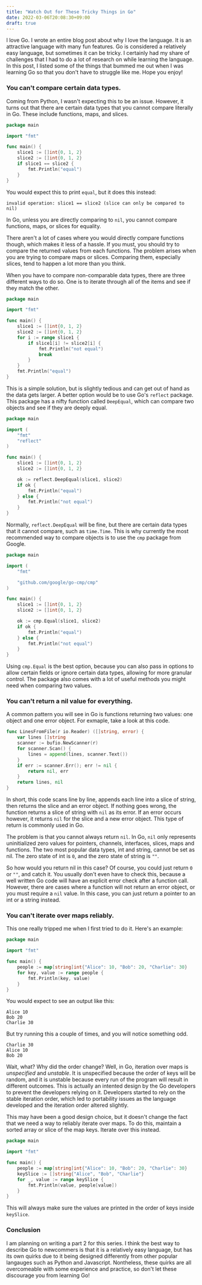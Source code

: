 ```yaml
---
title: "Watch Out for These Tricky Things in Go"
date: 2022-03-06T20:08:30+09:00
draft: true
---
```


I love Go. I wrote an entire blog post about why I love the language. It is an attractive language with many fun features. Go is considered a relatively easy language, but sometimes it can be tricky. I certainly had my share of challenges that I had to do a lot of research on while learning the language. In this post, I listed some of the things that bummed me out when I was learning Go so that you don't have to struggle like me. Hope you enjoy!

### You can't compare certain data types.

Coming from Python, I wasn't expecting this to be an issue. However, it turns out that there are certain data types that you cannot compare literally in Go. These include functions, maps, and slices. 

```go
package main

import "fmt"

func main() {
	slice1 := []int{0, 1, 2}
	slice2 := []int{0, 1, 2}
	if slice1 == slice2 {
		fmt.Println("equal")
	}
}
```

You would expect this to print `equal`, but it does this instead:

```
invalid operation: slice1 == slice2 (slice can only be compared to nil)
```

In Go, unless you are directly comparing to `nil`, you cannot compare functions, maps, or slices for equality.

There aren't a lot of cases where you would directly compare functions though, which makes it less of a hassle. If you must, you should try to compare the returned values from each functions. The problem arises when you are trying to compare maps or slices. Comparing them, especially slices, tend to happen a lot more than you think.

When you have to compare non-comparable data types, there are three different ways to do so. One is to iterate through all of the items and see if they match the other. 

```go
package main

import "fmt"

func main() {
	slice1 := []int{0, 1, 2}
	slice2 := []int{0, 1, 2}
	for i := range slice1 {
		if slice1[i] != slice2[i] {
			fmt.Println("not equal")
			break
		}
	}
	fmt.Println("equal")
}
```

This is a simple solution, but is slightly tedious and can get out of hand as the data gets larger. A better option would be to use Go's `reflect` package. This package has a nifty function called `DeepEqual`, which can compare two objects and see if they are deeply equal. 

```go
package main

import (
	"fmt"
	"reflect"
)

func main() {
	slice1 := []int{0, 1, 2}
	slice2 := []int{0, 1, 2}

	ok := reflect.DeepEqual(slice1, slice2)
	if ok {
		fmt.Println("equal")
	} else {
		fmt.Println("not equal")
	}
}
```

Normally, `reflect.DeepEqual` will be fine, but there are certain data types that it cannot compare, such as `time.Time`. This is why currently the most recommended way to compare objects is to use the `cmp` package from Google.

```go
package main

import (
	"fmt"

	"github.com/google/go-cmp/cmp"
)

func main() {
	slice1 := []int{0, 1, 2}
	slice2 := []int{0, 1, 2}

	ok := cmp.Equal(slice1, slice2)
	if ok {
		fmt.Println("equal")
	} else {
		fmt.Println("not equal")
	}
}
```

Using `cmp.Equal` is the best option, because you can also pass in options to allow certain fields or ignore certain data types, allowing for more granular control. The package also comes with a lot of useful methods you might need when comparing two values.

### You can't return a nil value for everything.

A common pattern you will see in Go is functions returning two values: one object and one error object. For exmaple, take a look at this code.

```go
func LinesFromFile(r io.Reader) ([]string, error) {
	var lines []string
	scanner := bufio.NewScanner(r)
	for scanner.Scan() {
		lines = append(lines, scanner.Text())
	}
	if err := scanner.Err(); err != nil {
		return nil, err
	}
	return lines, nil
}
```

In short, this code scans line by line, appends each line into a slice of string, then returns the slice and an error object. If nothing goes wrong, the function returns a slice of string with `nil` as its error. If an error occurs however, it returns `nil` for the slice and a new error object. This type of return is commonly used in Go.

The problem is that you cannot always return `nil`. In Go, `nil` only represents uninitialized zero values for pointers, channels, interfaces, slices, maps and functions. The two most popular data types, int and string, cannot be set as nil. The zero state of int is `0`, and the zero state of string is `""`.

So how would you return nil in this case? Of course, you could just return `0` or `""`, and catch it. You usually don't even have to check this, because a well written Go code will have an explicit error check after a function call. However, there are cases where a function will not return an error object, or you must require a `nil` value. In this case, you can just return a pointer to an int or a string instead.

### You can't iterate over maps reliably.

This one really tripped me when I first tried to do it. Here's an example:

```go
package main

import "fmt"

func main() {
    people := map[string]int{"Alice": 10, "Bob": 20, "Charlie": 30}
    for key, value := range people {
        fmt.Println(key, value)
    }
}
```

You would expect to see an output like this:

```
Alice 10
Bob 20
Charlie 30
```

But try running this a couple of times, and you will notice something odd.

```
Charlie 30
Alice 10
Bob 20
```

Wait, what? Why did the order change? Well, in Go, iteration over maps is *unspecified* and *unstable*. It is unspecified because the order of keys will be random, and it is unstable because every run of the program will result in different outcomes. This is actually an intented design by the Go developers to prevent the developers relying on it. Developers started to rely on the stable iteration order, which led to portability issues as the language developed and the iteration order altered slightly.

This may have been a good design choice, but it doesn't change the fact that we need a way to reliably iterate over maps. To do this, maintain a sorted array or slice of the map keys. Iterate over this instead.

```go
package main

import "fmt"

func main() {
    people := map[string]int{"Alice": 10, "Bob": 20, "Charlie": 30}
    keySlice := []string{"Alice", "Bob", "Charlie"}
    for _, value := range keySlice {
        fmt.Println(value, people[value])
    }
}
```

This will always make sure the values are printed in the order of keys inside `keySlice`.

### Conclusion

I am planning on writing a part 2 for this series. I think the best way to describe Go to newcommers is that it is a relatively easy language, but has its own quirks due to it being designed differently from other popular langauges such as Python and Javascript. Nontheless, these quirks are all overcomeable with some experience and practice, so don't let these discourage you from learning Go!


